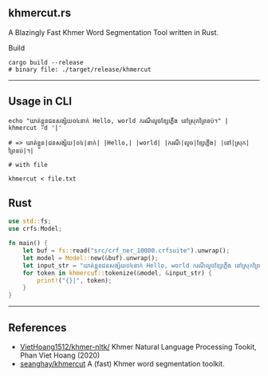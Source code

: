 ## khmercut.rs

A Blazingly Fast Khmer Word Segmentation Tool written in Rust.


Build

```shell
cargo build --release
# binary file: ./target/release/khmercut
```

---

## Usage in CLI

```shell
echo "ឃាត់ខ្លួនជនសង្ស័យ០៤នាក់ Hello, world ករណីលួចខ្សែភ្លើង នៅស្រុកព្រៃនប់។" | khmercut -d '|'

# => ឃាត់ខ្លួន|ជនសង្ស័យ|០៤|នាក់| |Hello,| |world| |ករណី|លួច|ខ្សែភ្លើង| |នៅ|ស្រុក|ព្រៃនប់|។|

# with file

khmercut < file.txt
```

## Rust

```rust
use std::fs;
use crfs:Model;

fn main() {
    let buf = fs::read("src/crf_ner_10000.crfsuite").unwrap();
    let model = Model::new(&buf).unwrap();
    let input_str = "ឃាត់ខ្លួនជនសង្ស័យ០៤នាក់ Hello, world ករណីលួចខ្សែភ្លើង នៅស្រុកព្រៃនប់។".to_string();
    for token in khmercut::tokenize(&model, &input_str) {
        print!("{}|", token);
    }
}
```

---

## References

- [VietHoang1512/khmer-nltk/](https://github.com/VietHoang1512/khmer-nltk/) Khmer Natural Language Processing Tookit, Phan Viet Hoang (2020)
- [seanghay/khmercut](https://github.com/seanghay/khmercut) A (fast) Khmer word segmentation toolkit.